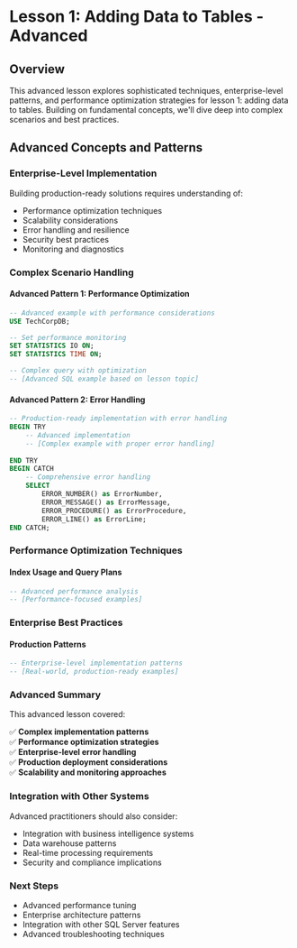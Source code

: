 # Lesson 1: Adding Data to Tables - Advanced

## Overview
This advanced lesson explores sophisticated techniques, enterprise-level patterns, and performance optimization strategies for lesson 1: adding data to tables. Building on fundamental concepts, we'll dive deep into complex scenarios and best practices.

## Advanced Concepts and Patterns

### Enterprise-Level Implementation
Building production-ready solutions requires understanding of:

- Performance optimization techniques
- Scalability considerations  
- Error handling and resilience
- Security best practices
- Monitoring and diagnostics

### Complex Scenario Handling

#### Advanced Pattern 1: Performance Optimization
```sql
-- Advanced example with performance considerations
USE TechCorpDB;

-- Set performance monitoring
SET STATISTICS IO ON;
SET STATISTICS TIME ON;

-- Complex query with optimization
-- [Advanced SQL example based on lesson topic]
```

#### Advanced Pattern 2: Error Handling
```sql
-- Production-ready implementation with error handling
BEGIN TRY
    -- Advanced implementation
    -- [Complex example with proper error handling]
    
END TRY
BEGIN CATCH
    -- Comprehensive error handling
    SELECT 
        ERROR_NUMBER() as ErrorNumber,
        ERROR_MESSAGE() as ErrorMessage,
        ERROR_PROCEDURE() as ErrorProcedure,
        ERROR_LINE() as ErrorLine;
END CATCH;
```

### Performance Optimization Techniques

#### Index Usage and Query Plans
```sql
-- Advanced performance analysis
-- [Performance-focused examples]
```

### Enterprise Best Practices

#### Production Patterns
```sql
-- Enterprise-level implementation patterns
-- [Real-world, production-ready examples]
```

### Advanced Summary

This advanced lesson covered:

✅ **Complex implementation patterns**  
✅ **Performance optimization strategies**  
✅ **Enterprise-level error handling**  
✅ **Production deployment considerations**  
✅ **Scalability and monitoring approaches**  

### Integration with Other Systems

Advanced practitioners should also consider:
- Integration with business intelligence systems
- Data warehouse patterns
- Real-time processing requirements
- Security and compliance implications

### Next Steps
- Advanced performance tuning
- Enterprise architecture patterns
- Integration with other SQL Server features
- Advanced troubleshooting techniques
